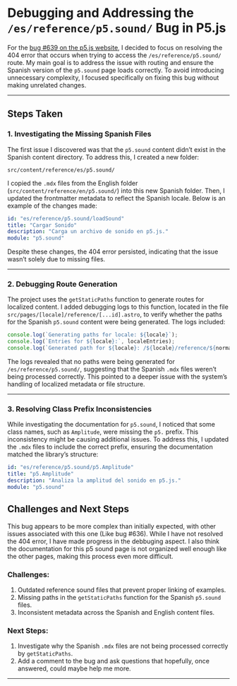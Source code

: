 # Debugging and Addressing the `/es/reference/p5.sound/` Bug in P5.js

For the [bug #639 on the p5.js website](https://github.com/processing/p5.js-website/issues/639), I decided to focus on resolving the 404 error that occurs when trying to access the `/es/reference/p5.sound/` route. My main goal is to address the issue with routing and ensure the Spanish version of the `p5.sound` page loads correctly. To avoid introducing unnecessary complexity, I focused specifically on fixing this bug without making unrelated changes.

---

## Steps Taken

### **1. Investigating the Missing Spanish Files**

The first issue I discovered was that the `p5.sound` content didn’t exist in the Spanish content directory. To address this, I created a new folder:

```
src/content/reference/es/p5.sound/
```

I copied the `.mdx` files from the English folder (`src/content/reference/en/p5.sound/`) into this new Spanish folder. Then, I updated the frontmatter metadata to reflect the Spanish locale. Below is an example of the changes made:

```yaml
id: "es/reference/p5.sound/loadSound"
title: "Cargar Sonido"
description: "Carga un archivo de sonido en p5.js."
module: "p5.sound"
```

Despite these changes, the 404 error persisted, indicating that the issue wasn’t solely due to missing files.

---

### **2. Debugging Route Generation**

The project uses the `getStaticPaths` function to generate routes for localized content. I added debugging logs to this function, located in the file `src/pages/[locale]/reference/[...id].astro`, to verify whether the paths for the Spanish `p5.sound` content were being generated. The logs included:

```javascript
console.log(`Generating paths for locale: ${locale}`);
console.log(`Entries for ${locale}:`, localeEntries);
console.log(`Generated path for ${locale}: /${locale}/reference/${normalizedId}`);
```

The logs revealed that no paths were being generated for `/es/reference/p5.sound/`, suggesting that the Spanish `.mdx` files weren’t being processed correctly. This pointed to a deeper issue with the system’s handling of localized metadata or file structure.

---

### **3. Resolving Class Prefix Inconsistencies**

While investigating the documentation for `p5.sound`, I noticed that some class names, such as `Amplitude`, were missing the `p5.` prefix. This inconsistency might be causing additional issues. To address this, I updated the `.mdx` files to include the correct prefix, ensuring the documentation matched the library’s structure:

```yaml
id: "es/reference/p5.sound/p5.Amplitude"
title: "p5.Amplitude"
description: "Analiza la amplitud del sonido en p5.js."
module: "p5.sound"
```


## Challenges and Next Steps

This bug appears to be more complex than initially expected, with other issues associated with this one (Like bug #636). While I have not resolved the 404 error, I have made progress in the debbuging aspect. I also think the documentation for this p5 sound page is not organized well enough like the other pages, making this process even more difficult.

### Challenges:
1. Outdated reference sound files that prevent proper linking of examples.
2. Missing paths in the `getStaticPaths` function for the Spanish `p5.sound` files.
3. Inconsistent metadata across the Spanish and English content files.

### Next Steps:
1. Investigate why the Spanish `.mdx` files are not being processed correctly by `getStaticPaths`.
2. Add a comment to the bug and ask questions that hopefully, once answered, could maybe help me more. 
---
